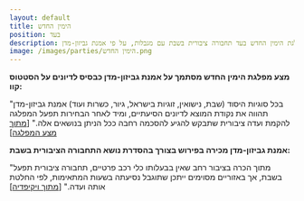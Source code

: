 ```yaml
---
layout: default
title: הימין החדש
position: בעד
description: מפלגת הימין החדש בעד תחבורה ציבורית בשבת עם מגבלות, על פי אמנת גביזון-מדן
image: /images/parties/הימין החדש.png
---
```


**מצע מפלגת הימין החדש מסתמך על אמנת גביזון-מדן כבסיס לדיונים על הסטטוס קוו:**

"בכל סוגיות היסוד (שבת, נישואין, זוגיות בישראל, גיור, כשרות ועוד) אמנת גביזון-מדן תהווה את נקודת המוצא לדיונים הסיעתיים, ומיד לאחר הבחירות תפעל המפלגה להקמת ועדה ציבורית שתבקש להגיע להסכמה רחבה ככל הניתן בנושאים אלה." [[מתוך מצע המפלגה](https://newyamin.blob.core.windows.net/public/Agenda.pdf)]

**אמנת גביזון-מדן מכירה בפירוש בצורך בהסדרת נושא התחבורה הציבורית בשבת:**  

"מתוך הכרה בציבור רחב שאין בבעלותו כלי רכב פרטיים, תחבורה ציבורית תפעל בשבת, אך באזוריים מסוימים ייתכן שתוגבל נסיעתה בשעות המתאימות, לפי החלטת אותה ועדה." [[מתוך ויקיפדיה](https://he.wikipedia.org/wiki/אמנת_גביזון-מדן)]
